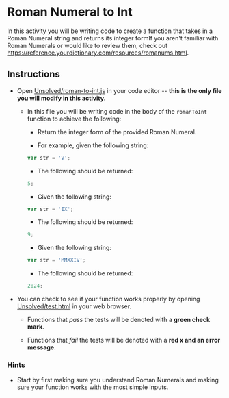 # Roman Numeral to Int

In this activity you will be writing code to create a function that takes in a Roman Numeral string and returns its integer formIf you aren't familiar with Roman Numerals or would like to review them, check out <https://reference.yourdictionary.com/resources/romanums.html>.

## Instructions

- Open [Unsolved/roman-to-int.js](Unsolved/roman-to-int.js) in your code editor -- **this is the only file you will modify in this activity.**

  - In this file you will be writing code in the body of the `romanToInt` function to achieve the following:

    - Return the integer form of the provided Roman Numeral.

    - For example, given the following string:

    ```js
    var str = 'V';
    ```

    - The following should be returned:

    ```js
    5;
    ```

    - Given the following string:

    ```js
    var str = 'IX';
    ```

    - The following should be returned:

    ```js
    9;
    ```

    - Given the following string:

    ```js
    var str = 'MMXXIV';
    ```

    - The following should be returned:

    ```js
    2024;
    ```

- You can check to see if your function works properly by opening [Unsolved/test.html](Unsolved/test.html) in your web browser.

  - Functions that _pass_ the tests will be denoted with a **green check mark**.

  - Functions that _fail_ the tests will be denoted with a **red x and an error message**.

### Hints

- Start by first making sure you understand Roman Numerals and making sure your function works with the most simple inputs.
